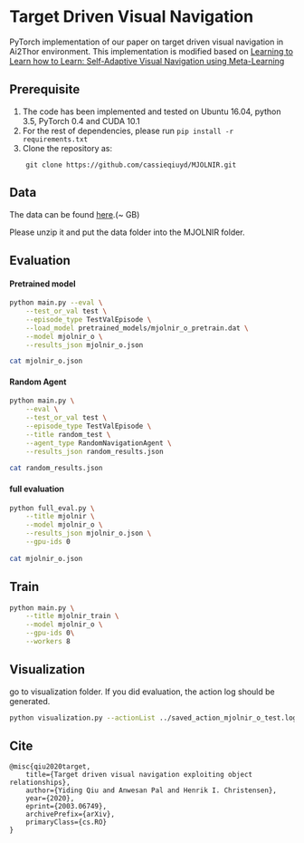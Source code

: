 # Target Driven Visual Navigation

PyTorch implementation of our paper on target driven visual navigation in Ai2Thor environment. This implementation is modified based on [Learning to Learn how to Learn: Self-Adaptive Visual Navigation using Meta-Learning](https://github.com/allenai/savn)


## Prerequisite

1. The code has been implemented and tested on Ubuntu 16.04, python 3.5, PyTorch 0.4 and CUDA 10.1
2. For the rest of dependencies, please run `pip install -r requirements.txt`
3. Clone the repository as:
```
    git clone https://github.com/cassieqiuyd/MJOLNIR.git
```

## Data

The data can be found [here](https://drive.google.com/drive/folders/1TNkjWVDbagTgFalvHrwR_TbH3YG9GMhM?usp=sharing).(~ GB)

Please unzip it and put the data folder into the MJOLNIR folder.

## Evaluation

#### Pretrained model
```bash
python main.py --eval \
    --test_or_val test \
    --episode_type TestValEpisode \
    --load_model pretrained_models/mjolnir_o_pretrain.dat \
    --model mjolnir_o \
    --results_json mjolnir_o.json

cat mjolnir_o.json 
```

####  Random Agent
```bash
python main.py \
    --eval \
    --test_or_val test \
    --episode_type TestValEpisode \
    --title random_test \
    --agent_type RandomNavigationAgent \
    --results_json random_results.json
    
cat random_results.json
```

#### full evaluation
```bash
python full_eval.py \
    --title mjolnir \
    --model mjolnir_o \
    --results_json mjolnir_o.json \
    --gpu-ids 0
    
cat mjolnir_o.json
```

## Train

```bash
python main.py \
    --title mjolnir_train \
    --model mjolnir_o \
    --gpu-ids 0\
    --workers 8
```

## Visualization

go to visualization folder. If you did evaluation, the action log should be generated. 

```bash
python visualization.py --actionList ../saved_action_mjolnir_o_test.log
```


## Cite

```
@misc{qiu2020target,
    title={Target driven visual navigation exploiting object relationships},
    author={Yiding Qiu and Anwesan Pal and Henrik I. Christensen},
    year={2020},
    eprint={2003.06749},
    archivePrefix={arXiv},
    primaryClass={cs.RO}
}
```
